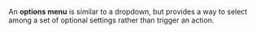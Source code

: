 An **options menu** is similar to a dropdown, but provides a way to select among a set of optional settings rather than trigger an action.
